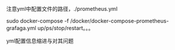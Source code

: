 注意yml中配置文件的路径，./prometheus.yml

sudo docker-compose -f /docker/docker-compose-prometheus-grafaga.yml up/ps/stop/restart。。。

yml配置信息缩进与对其问题